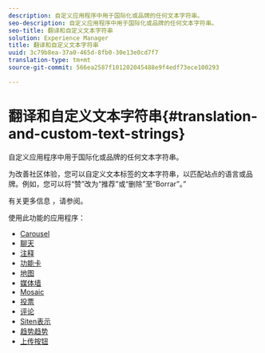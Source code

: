```yaml
---
description: 自定义应用程序中用于国际化或品牌的任何文本字符串。
seo-description: 自定义应用程序中用于国际化或品牌的任何文本字符串。
seo-title: 翻译和自定义文本字符串
solution: Experience Manager
title: 翻译和自定义文本字符串
uuid: 3c79b8ea-37a0-465d-8fb0-30e13e0cd7f7
translation-type: tm+mt
source-git-commit: 566ea2587f101202045488e9f4edf73ece100293

---
```



# 翻译和自定义文本字符串{#translation-and-custom-text-strings}

自定义应用程序中用于国际化或品牌的任何文本字符串。

为改善社区体验，您可以自定义文本标签的文本字符串，以匹配站点的语言或品牌。例如，您可以将“赞”改为“推荐”或“删除”至“Borrar”。”

有关更多信息 [](../c-settings-other/c-translation-sets/c-translation-sets.md#c_translation_sets)，请参阅。

使用此功能的应用程序：

* [Carousel](../c-about-apps/c-carousel-app/c-carousel-app.md#c_carousel_app)
* [聊天](../c-about-apps/c-chat-app/c-chat-app.md#c_chat_app)
* [注释](/help/using/c-about-apps/c-comments/c-comments.md)
* [功能卡](../c-about-apps/c-feature-card-app/c-feature-card-app.md#c_feature_card_app)
* [地图](../c-about-apps/c-map-app/c-map-app.md#c_map_app)
* [媒体墙](../c-about-apps/c-media-wall-app/c-media-wall-app.md#c_media_wall_app)
* [Mosaic](../c-about-apps/c-mosaic-app/c-mosaic-app.md#c_mosaic_app)
* [投票](../c-about-apps/c-polls-app/c-polls-app.md#c_polls_app)
* [评论](../c-about-apps/c-reviews-app/c-reviews-app.md#c_reviews_app)
* [Siten表示](../c-about-apps/c-sidenotes-app/c-sidenotes-app.md#c_sidenotes_app)
* [趋势趋势](../c-about-apps/c-trending-app/c-trending-app.md#c_trending_app)
* [上传按钮](../c-about-apps/c-upload-button-app/c-upload-button-app.md#c_upload_button_app)

